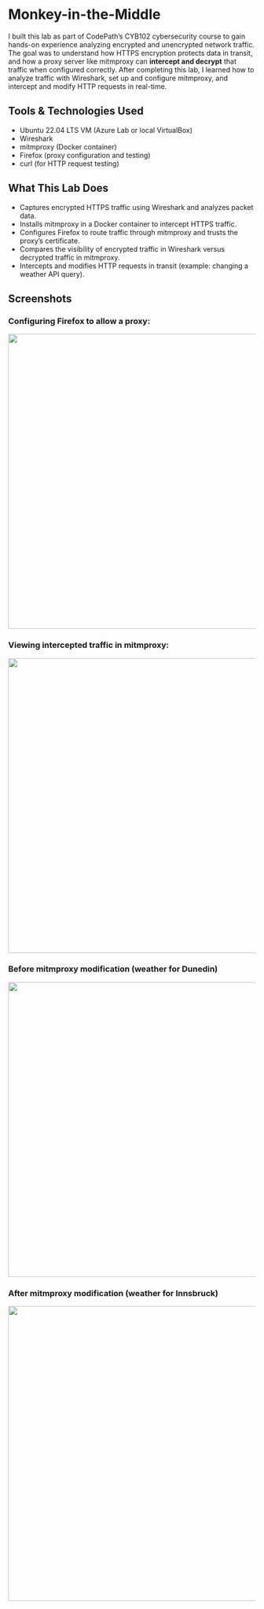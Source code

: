 # Monkey-in-the-Middle
I built this lab as part of CodePath’s CYB102 cybersecurity course to gain hands-on experience analyzing encrypted and unencrypted network traffic. The goal was to understand how HTTPS encryption protects data in transit, and how a proxy server like mitmproxy can **intercept and decrypt** that traffic when configured correctly. After completing this lab, I learned how to analyze traffic with Wireshark, set up and configure mitmproxy, and intercept and modify HTTP requests in real-time.

## Tools & Technologies Used
- Ubuntu 22.04 LTS VM (Azure Lab or local VirtualBox)
- Wireshark
- mitmproxy (Docker container)
- Firefox (proxy configuration and testing)
- curl (for HTTP request testing)

## What This Lab Does
- Captures encrypted HTTPS traffic using Wireshark and analyzes packet data.
- Installs mitmproxy in a Docker container to intercept HTTPS traffic.
- Configures Firefox to route traffic through mitmproxy and trusts the proxy’s certificate.
- Compares the visibility of encrypted traffic in Wireshark versus decrypted traffic in mitmproxy.
- Intercepts and modifies HTTP requests in transit (example: changing a weather API query).

## Screenshots
### Configuring Firefox to allow a proxy:
<img src="https://github.com/user-attachments/assets/ce85232e-b59a-464e-a495-d0ecfd40a9d7" width="600"/>

### Viewing intercepted traffic in mitmproxy:
<img src="https://github.com/user-attachments/assets/4a612282-123b-40ab-9bb5-ab90f1e04a25" width="600"/>

### Before mitmproxy modification (weather for Dunedin)
<img src="https://github.com/user-attachments/assets/1b92fc8d-b08f-4260-830b-c375bb993b56" width="600"/>

### After mitmproxy modification (weather for Innsbruck)
<img src="https://github.com/user-attachments/assets/76bbc38f-747b-4410-8894-ad1c1335988b" width="600"/>
